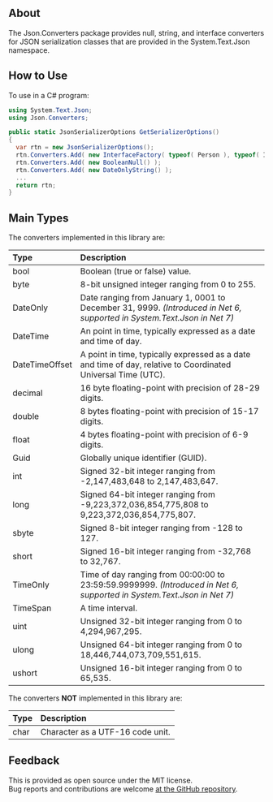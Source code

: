 ## About
The Json.Converters package provides null, string, and interface converters for JSON serialization classes that are provided in the System.Text.Json namespace.

## How to Use
To use in a C# program:
```c#
using System.Text.Json;
using Json.Converters;

public static JsonSerializerOptions GetSerializerOptions()
{
  var rtn = new JsonSerializerOptions();
  rtn.Converters.Add( new InterfaceFactory( typeof( Person ), typeof( IPerson ) ) );
  rtn.Converters.Add( new BooleanNull() );
  rtn.Converters.Add( new DateOnlyString() );
  ...
  return rtn;
}
```

## Main Types
The converters implemented in this library are:

| **Type** | **Description** |
| :------- | :-------------- |
| bool | Boolean (true or false) value. |
| byte | 8-bit unsigned integer ranging from 0 to 255. |
| DateOnly | Date ranging from January 1, 0001 to December 31, 9999. _(Introduced in Net 6, supported in System.Text.Json in Net 7)_ |
| DateTime | An point in time, typically expressed as a date and time of day. |
| DateTimeOffset | A point in time, typically expressed as a date and time of day, relative to Coordinated Universal Time (UTC). |
| decimal | 16 byte floating-point with precision of 28-29 digits. |
| double | 8 bytes floating-point with precision of 15-17 digits. |
| float | 4 bytes floating-point with precision of 6-9 digits. |
| Guid | Globally unique identifier (GUID). |
| int  | Signed 32-bit integer ranging from -2,147,483,648 to 2,147,483,647. |
| long  | Signed 64-bit integer ranging from -9,223,372,036,854,775,808 to 9,223,372,036,854,775,807. |
| sbyte | Signed 8-bit integer ranging from -128 to 127. |
| short | Signed 16-bit integer ranging from -32,768 to 32,767. |
| TimeOnly | Time of day ranging from 00:00:00 to 23:59:59.9999999. _(Introduced in Net 6, supported in System.Text.Json in Net 7)_ |
| TimeSpan | A time interval. |
| uint | Unsigned 32-bit integer ranging from 0 to 4,294,967,295. |
| ulong | Unsigned 64-bit integer ranging from 0 to 18,446,744,073,709,551,615. |
| ushort | Unsigned 16-bit integer ranging from 0 to 65,535. |

The converters **NOT** implemented in this library are:

| **Type** | **Description** |
| :------- | :-------------- |
| char | Character as a UTF-16 code unit. |

## Feedback
This is provided as open source under the MIT license.\
Bug reports and contributions are welcome [at the GitHub repository](https://github.com/KevinDHeath/MyProjects).
